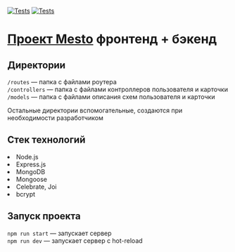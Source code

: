 [![Tests](../../actions/workflows/tests-13-sprint.yml/badge.svg)](../../actions/workflows/tests-13-sprint.yml) [![Tests](../../actions/workflows/tests-14-sprint.yml/badge.svg)](../../actions/workflows/tests-14-sprint.yml)
# <a href="https://github.com/Agurchkova/express-mesto-gha">Проект Mesto</a> фронтенд + бэкенд


## Директории

`/routes` — папка с файлами роутера  
`/controllers` — папка с файлами контроллеров пользователя и карточки   
`/models` — папка с файлами описания схем пользователя и карточки  
  
Остальные директории вспомогательные, создаются при необходимости разработчиком

## Стек технологий
<li>Node.js</li>
<li>Express.js</li>
<li>MongoDB</li>
<li>Mongoose</li>
<li>Celebrate, Joi</li>
<li>bcrypt</li>

## Запуск проекта

`npm run start` — запускает сервер   
`npm run dev` — запускает сервер с hot-reload
